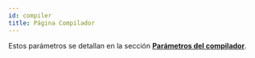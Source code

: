 ```yaml
---
id: compiler
title: Página Compilador
---
```


Estos parámetros se detallan en la sección [**Parámetros del compilador**](../Project/compiler.md#compiler-settings).
